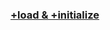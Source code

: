 ### [+load & +initialize](https://github.com/liuyanhongwl/ios_common/blob/master/files/load_initialize.md)
